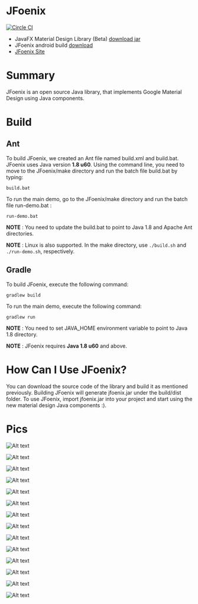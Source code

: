 # JFoenix

[![Circle CI](https://img.shields.io/circleci/project/jfoenixadmin/JFoenix/master.svg?style=flat-square)](https://circleci.com/gh/jfoenixadmin/JFoenix/tree/master)

* JavaFX Material Design Library (Beta) [download jar](http://www.jfoenix.com/download/jfoenix.jar)
* JFoenix android build [download](http://www.jfoenix.com/download/jfoenix-0.0.0-SNAPSHOT-retrolambda.jar)
* [JFoenix Site](http://www.jfoenix.com)

# Summary
JFoenix is an open source Java library, that implements Google Material Design using Java components.

# Build
## Ant
To build JFoenix, we created an Ant file named build.xml and build.bat. JFoenix uses Java version **1.8 u60**. Using the command line, you need to move to the JFoenix/make directory
and run the batch file build.bat by typing:

    build.bat

To run the main demo, go to the JFoenix/make directory and run the batch file run-demo.bat :

    run-demo.bat

**NOTE** : You need to update the build.bat to point to Java 1.8 and Apache Ant directories.

**NOTE** : Linux is also supported. In the make directory, use `./build.sh` and `./run-demo.sh`, respectively.

## Gradle
To build JFoenix, execute the following command:

    gradlew build

To run the main demo, execute the following command:

    gradlew run
    
**NOTE** : You need to set JAVA_HOME environment variable to point to Java 1.8 directory.

**NOTE** : JFoenix requires **Java 1.8 u60** and above.

# How Can I Use JFoenix?
 You can download the source code of the library and build it as mentioned previously. Building JFoenix will generate jfoenix.jar under the build/dist folder. To use JFoenix, import jfoenix.jar into your project and start using the new material design Java components :).

# Pics

![Alt text](http://jfoenix.com/gif/button.gif "Button Demo")

![Alt text](http://jfoenix.com/gif/checkbox.gif "Check Box Demo")

![Alt text](http://jfoenix.com/gif/toggle-button.gif "Toggle Buton Demo")

![Alt text](http://jfoenix.com/gif/dialog.gif "Dialog Demo")

![Alt text](http://jfoenix.com/gif/listview.gif "List View Demo")

![Alt text](http://jfoenix.com/gif/nodes-list.gif "Nodes List Demo")

![Alt text](http://jfoenix.com/gif/slider.gif "Slider Demo")

![Alt text](http://jfoenix.com/gif/spinner.gif "Spinner Demo")

![Alt text](http://jfoenix.com/gif/icons-snackbar.gif "Icons-Snackbar Demo")

![Alt text](http://jfoenix.com/gif/colorpicker-beta.gif "Color Picker Demo")

![Alt text](http://jfoenix.com/gif/datepicker.gif "Date Picker Demo")

![Alt text](http://jfoenix.com/gif/timepicker.gif "Time Picker Demo")

![Alt text](http://jfoenix.com/gif/treetableview.gif "Tree Table View")

![Alt text](http://jfoenix.com/gif/grouping.gif "Grouping Demo")
